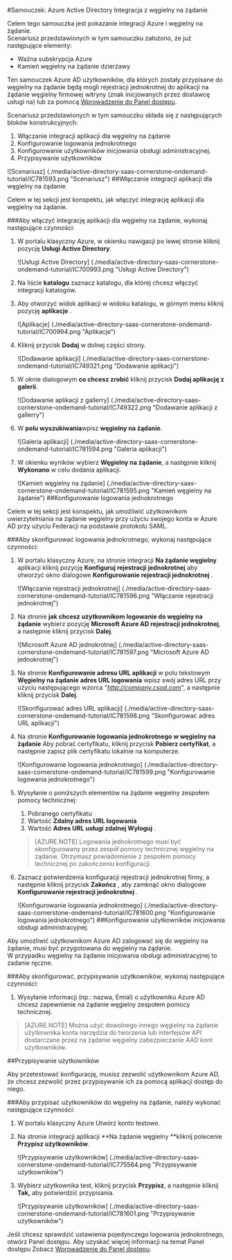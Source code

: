 <properties 
    pageTitle="Samouczek: Azure Active Directory Integracja z na żądanie węgielny | Microsoft Azure" 
    description="Dowiedz się, jak użyć węgielny na żądanie z usługą Azure Active Directory w celu włączenia rejestracji jednokrotnej, automatycznego inicjowania obsługi administracyjnej i nie tylko!" 
    services="active-directory" 
    authors="jeevansd"  
    documentationCenter="na" 
    manager="femila"/>
<tags 
    ms.service="active-directory" 
    ms.devlang="na" 
    ms.topic="article" 
    ms.tgt_pltfrm="na" 
    ms.workload="identity" 
    ms.date="09/29/2016" 
    ms.author="jeedes" />

#<a name="tutorial-azure-active-directory-integration-with-cornerstone-ondemand"></a>Samouczek: Azure Active Directory Integracja z węgielny na żądanie

Celem tego samouczka jest pokazanie integracji Azure i węgielny na żądanie.  
Scenariusz przedstawionych w tym samouczku założono, że już następujące elementy:

-   Ważna subskrypcja Azure
-   Kamień węgielny na żądanie dzierżawy

Ten samouczek Azure AD użytkowników, dla których zostały przypisane do węgielny na żądanie będą mogli rejestracji jednokrotnej do aplikacji na żądanie węgielny firmowej witryny (znak inicjowanych przez dostawcę usługi na) lub za pomocą [Wprowadzenie do Panel dostępu](active-directory-saas-access-panel-introduction.md).

Scenariusz przedstawionych w tym samouczku składa się z następujących bloków konstrukcyjnych:

1.  Włączanie integracji aplikacji dla węgielny na żądanie
2.  Konfigurowanie logowania jednokrotnego
3.  Konfigurowanie użytkowników inicjowania obsługi administracyjnej.
4.  Przypisywanie użytkowników

![Scenariusz] (./media/active-directory-saas-cornerstone-ondemand-tutorial/IC781593.png "Scenariusz")
##<a name="enabling-the-application-integration-for-cornerstone-ondemand"></a>Włączanie integracji aplikacji dla węgielny na żądanie

Celem w tej sekcji jest konspektu, jak włączyć integrację aplikacji dla węgielny na żądanie.

###<a name="to-enable-the-application-integration-for-cornerstone-ondemand-perform-the-following-steps"></a>Aby włączyć integrację aplikacji dla węgielny na żądanie, wykonaj następujące czynności:

1.  W portalu klasyczny Azure, w okienku nawigacji po lewej stronie kliknij pozycję **Usługi Active Directory**.

    ![Usługi Active Directory] (./media/active-directory-saas-cornerstone-ondemand-tutorial/IC700993.png "Usługi Active Directory")

2.  Na liście **katalogu** zaznacz katalogu, dla której chcesz włączyć integracji katalogów.

3.  Aby otworzyć widok aplikacji w widoku katalogu, w górnym menu kliknij pozycję **aplikacje** .

    ![Aplikacje] (./media/active-directory-saas-cornerstone-ondemand-tutorial/IC700994.png "Aplikacje")

4.  Kliknij przycisk **Dodaj** w dolnej części strony.

    ![Dodawanie aplikacji] (./media/active-directory-saas-cornerstone-ondemand-tutorial/IC749321.png "Dodawanie aplikacji")

5.  W oknie dialogowym **co chcesz zrobić** kliknij przycisk **Dodaj aplikację z galerii**.

    ![Dodawanie aplikacji z gallerry] (./media/active-directory-saas-cornerstone-ondemand-tutorial/IC749322.png "Dodawanie aplikacji z gallerry")

6.  W **polu wyszukiwania**wpisz **węgielny na żądanie**.

    ![Galeria aplikacji] (./media/active-directory-saas-cornerstone-ondemand-tutorial/IC781594.png "Galeria aplikacji")

7.  W okienku wyników wybierz **Węgielny na żądanie**, a następnie kliknij **Wykonano** w celu dodania aplikacji.

    ![Kamień węgielny na żądanie] (./media/active-directory-saas-cornerstone-ondemand-tutorial/IC781595.png "Kamień węgielny na żądanie")
##<a name="configuring-single-sign-on"></a>Konfigurowanie logowania jednokrotnego

Celem w tej sekcji jest konspektu, jak umożliwić użytkownikom uwierzytelniania na żądanie węgielny przy użyciu swojego konta w Azure AD przy użyciu Federacji na podstawie protokołu SAML.

###<a name="to-configure-single-sign-on-perform-the-following-steps"></a>Aby skonfigurować logowania jednokrotnego, wykonaj następujące czynności:

1.  W portalu klasyczny Azure, na stronie integracji **Na żądanie węgielny** aplikacji kliknij pozycję **Konfiguruj rejestracji jednokrotnej** aby otworzyć okno dialogowe **Konfigurowanie rejestracji jednokrotnej** .

    ![Włączanie rejestracji jednokrotnej] (./media/active-directory-saas-cornerstone-ondemand-tutorial/IC781596.png "Włączanie rejestracji jednokrotnej")

2.  Na stronie **jak chcesz użytkownikom logowanie do węgielny na żądanie** wybierz pozycję **Microsoft Azure AD rejestracji jednokrotnej**, a następnie kliknij przycisk **Dalej**.

    ![Microsoft Azure AD jednokrotnej] (./media/active-directory-saas-cornerstone-ondemand-tutorial/IC781597.png "Microsoft Azure AD jednokrotnej")

3.  Na stronie **Konfigurowanie adresu URL aplikacji** w polu tekstowym **Węgielny na żądanie adres URL logowania** wpisz swój adres URL przy użyciu następującego wzorca "*http://company.csod.com*", a następnie kliknij przycisk **Dalej**.

    ![Skonfigurować adres URL aplikacji] (./media/active-directory-saas-cornerstone-ondemand-tutorial/IC781598.png "Skonfigurować adres URL aplikacji")

4.  Na stronie **Konfigurowanie logowania jednokrotnego w węgielny na żądanie** Aby pobrać certyfikatu, kliknij przycisk **Pobierz certyfikat**, a następnie zapisz plik certyfikatu lokalnie na komputerze.

    ![Konfigurowanie logowania jednokrotnego] (./media/active-directory-saas-cornerstone-ondemand-tutorial/IC781599.png "Konfigurowanie logowania jednokrotnego")

5.  Wysyłanie o poniższych elementów na żądanie węgielny zespołem pomocy technicznej:

    1.  Pobranego certyfikatu
    2.  Wartość **Zdalny adres URL logowania**
    3.  Wartość **Adres URL usługi zdalnej Wyloguj** .

    >[AZURE.NOTE] Logowania jednokrotnego musi być skonfigurowany przez zespół pomocy technicznej węgielny na żądanie.
Otrzymasz powiadomienie z zespołem pomocy technicznej po zakończeniu konfiguracji.

6.  Zaznacz potwierdzenia konfiguracji rejestracji jednokrotnej firmy, a następnie kliknij przycisk **Zakończ** , aby zamknąć okno dialogowe **Konfigurowanie rejestracji jednokrotnej** .

    ![Konfigurowanie logowania jednokrotnego] (./media/active-directory-saas-cornerstone-ondemand-tutorial/IC781600.png "Konfigurowanie logowania jednokrotnego")
##<a name="configuring-user-provisioning"></a>Konfigurowanie użytkowników inicjowania obsługi administracyjnej.

Aby umożliwić użytkownikom Azure AD zalogować się do węgielny na żądanie, musi być przygotowana do węgielny na żądanie.  
W przypadku węgielny na żądanie inicjowania obsługi administracyjnej to zadanie ręczne.

###<a name="to-configure-user-provisioning-perform-the-following-steps"></a>Aby skonfigurować, przypisywanie użytkowników, wykonaj następujące czynności:

1.  Wysyłanie informacji (np.: nazwa, Emial) o użytkowniku Azure AD chcesz zapewnienie na żądanie węgielny zespołem pomocy technicznej.

>[AZURE.NOTE] Można użyć dowolnego innego węgielny na żądanie użytkownika konta narzędzia do tworzenia lub interfejsów API dostarczane przez na żądanie węgielny zabezpieczanie AAD kont użytkowników.

##<a name="assigning-users"></a>Przypisywanie użytkowników

Aby przetestować konfigurację, musisz zezwolić użytkownikom Azure AD, że chcesz zezwolić przez przypisywanie ich za pomocą aplikacji dostęp do niego.

###<a name="to-assign-users-to-cornerstone-ondemand-perform-the-following-steps"></a>Aby przypisać użytkowników do węgielny na żądanie, należy wykonać następujące czynności:

1.  W portalu klasyczny Azure Utwórz konto testowe.

2.  Na stronie integracji aplikacji **Na żądanie węgielny **kliknij polecenie **Przypisz użytkowników**.

    ![Przypisywanie użytkowników] (./media/active-directory-saas-cornerstone-ondemand-tutorial/IC775564.png "Przypisywanie użytkowników")

3.  Wybierz użytkownika test, kliknij przycisk **Przypisz**, a następnie kliknij **Tak,** aby potwierdzić przypisania.

    ![Przypisywanie użytkowników] (./media/active-directory-saas-cornerstone-ondemand-tutorial/IC781601.png "Przypisywanie użytkowników")

Jeśli chcesz sprawdzić ustawienia pojedynczego logowania jednokrotnego, otwórz Panel dostępu. Aby uzyskać więcej informacji na temat Panel dostępu Zobacz [Wprowadzenie do Panel dostępu](active-directory-saas-access-panel-introduction.md).
